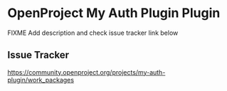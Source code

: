 # OpenProject My Auth Plugin Plugin

FIXME Add description and check issue tracker link below

## Issue Tracker

https://community.openproject.org/projects/my-auth-plugin/work_packages

